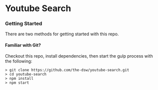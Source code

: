 # Youtube Search


### Getting Started

There are two methods for getting started with this repo.

#### Familiar with Git?
Checkout this repo, install dependencies, then start the gulp process with the following:

```
> git clone https://github.com/the-dsw/youtube-search.git
> cd youtube-search
> npm install
> npm start
```

